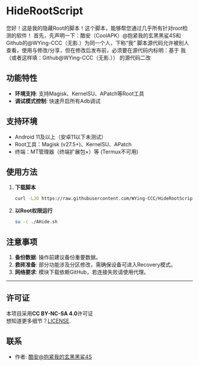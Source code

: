 # HideRootScript
您好！这是我的隐藏Root的脚本！这个脚本，能够帮您通过几乎所有针对root检测的软件！
首先，先声明一下：酷安（CoolAPK）@抱紧我的玄黑黑鲨4S和Github的@WYing-CCC（无影.）为同一个人，下称“我”
脚本源代码允许被别人查看，使用与修改/分享，但在修改后发布前，必须要在源代码内标明：基于 我（或者这样填：Github@WYing-CCC（无影.）） 的源代码二改
## 功能特性
- **环境支持**: 支持Magisk、KernelSU、APatch等Root工具
- **调试模式控制**: 快速开启所有Adb调试

## 支持环境
- Android 11及以上（安卓11以下未测试）
- Root工具：Magisk (v27.5+)、KernelSU、APatch
- 终端：MT管理器（终端扩展包×）等 (Termux不可用)
## 使用方法
1. **下载脚本**  
   ```bash
   curl -LJO https://raw.githubusercontent.com/WYing-CCC/HideRootScript/main/AHide.sh
   ```
3. **以Root权限运行**  
   ```bash
   su -c ./AHide.sh
   ```

## 注意事项
1. **备份数据**: 操作前建议备份重要数据。
2. **救砖准备**: 部分功能涉及分区修改，需确保设备可进入Recovery模式。
3. **网络要求**: 模块下载依赖GitHub，若连接失败请使用代理。

---

## 许可证
本项目采用**CC BY-NC-SA 4.0**许可证  
想知道更多细节？[LICENSE](https://github.com/yu13140/EHoRY/blob/main/LICENSE).

## 联系
- 作者: [酷安@抱紧我的玄黑黑鲨4S](http://www.coolapk.com/u/30424290)
